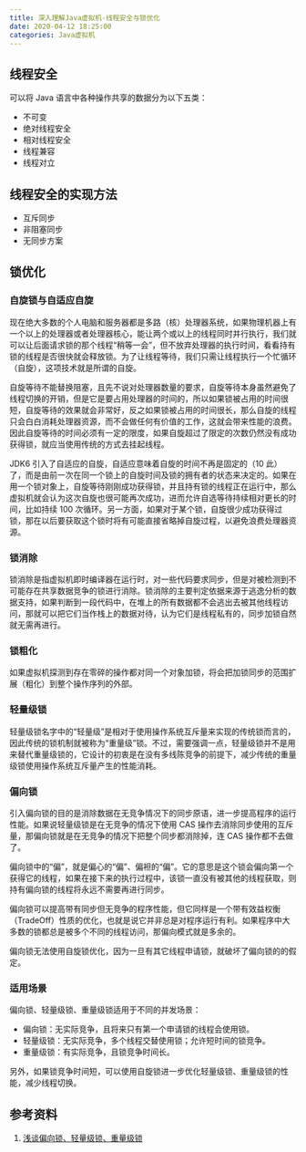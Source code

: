 ```yaml
---
title: 深入理解Java虚拟机-线程安全与锁优化
date: 2020-04-12 18:25:00
categories: Java虚拟机
---
```

## 线程安全
可以将 Java 语言中各种操作共享的数据分为以下五类：
* 不可变
* 绝对线程安全
* 相对线程安全
* 线程兼容
* 线程对立

## 线程安全的实现方法
* 互斥同步
* 非阻塞同步
* 无同步方案

## 锁优化
### 自旋锁与自适应自旋
现在绝大多数的个人电脑和服务器都是多路（核）处理器系统，如果物理机器上有一个以上的处理器或者处理器核心，能让两个或以上的线程同时并行执行，我们就可以让后面请求锁的那个线程“稍等一会”，但不放弃处理器的执行时间，看看持有锁的线程是否很快就会释放锁。为了让线程等待，我们只需让线程执行一个忙循环（自旋），这项技术就是所谓的自旋。

自旋等待不能替换阻塞，且先不说对处理器数量的要求，自旋等待本身虽然避免了线程切换的开销，但是它是要占用处理器的时间的，所以如果锁被占用的时间很短，自旋等待的效果就会非常好，反之如果锁被占用的时间很长，那么自旋的线程只会白白消耗处理器资源，而不会做任何有价值的工作，这就会带来性能的浪费。因此自旋等待的时间必须有一定的限度，如果自旋超过了限定的次数仍然没有成功获得锁，就应当使用传统的方式去挂起线程。

JDK6 引入了自适应的自旋，自适应意味着自旋的时间不再是固定的（10 此）了，而是由前一次在同一个锁上的自旋时间及锁的拥有者的状态来决定的。如果在用一个锁对象上，自旋等待刚刚成功获得锁，并且持有锁的线程正在运行中，那么虚拟机就会认为这次自旋也很可能再次成功，进而允许自选等待持续相对更长的时间，比如持续 100 次循环。另一方面，如果对于某个锁，自旋很少成功获得过锁，那在以后要获取这个锁时将有可能直接省略掉自旋过程，以避免浪费处理器资源。

### 锁消除
锁消除是指虚拟机即时编译器在运行时，对一些代码要求同步，但是对被检测到不可能存在共享数据竞争的锁进行消除。锁消除的主要判定依据来源于逃逸分析的数据支持，如果判断到一段代码中，在堆上的所有数据都不会逃出去被其他线程访问，那就可以把它们当作栈上的数据对待，认为它们是线程私有的，同步加锁自然就无需再进行。

### 锁粗化
如果虚拟机探测到存在零碎的操作都对同一个对象加锁，将会把加锁同步的范围扩展（粗化）到整个操作序列的外部。

### 轻量级锁
轻量级锁名字中的“轻量级”是相对于使用操作系统互斥量来实现的传统锁而言的，因此传统的锁机制就被称为“重量级”锁。不过，需要强调一点，轻量级锁并不是用来替代重量级锁的，它设计的初衷是在没有多线陈竞争的前提下，减少传统的重量级锁使用操作系统互斥量产生的性能消耗。

### 偏向锁
引入偏向锁的目的是消除数据在无竞争情况下的同步原语，进一步提高程序的运行性能。如果说轻量级锁是在无竞争的情况下使用 CAS 操作去消除同步使用的互斥量，那偏向锁就是在无竞争的情况下把整个同步都消除掉，连 CAS 操作都不去做了。

偏向锁中的“偏”，就是偏心的“偏”、偏袒的“偏”。它的意思是这个锁会偏向第一个获得它的线程，如果在接下来的执行过程中，该锁一直没有被其他的线程获取，则持有偏向锁的线程将永远不需要再进行同步。

偏向锁可以提高带有同步但无竞争的程序性能，但它同样是一个带有效益权衡（TradeOff）性质的优化，也就是说它并非总是对程序运行有利。如果程序中大多数的锁都总是被多个不同的线程访问，那偏向模式就是多余的。

偏向锁无法使用自旋锁优化，因为一旦有其它线程申请锁，就破坏了偏向锁的的假定。

### 适用场景
偏向锁、轻量级锁、重量级锁适用于不同的并发场景：
* 偏向锁：无实际竞争，且将来只有第一个申请锁的线程会使用锁。
* 轻量级锁：无实际竞争，多个线程交替使用锁；允许短时间的锁竞争。
* 重量级锁：有实际竞争，且锁竞争时间长。

另外，如果锁竞争时间短，可以使用自旋锁进一步优化轻量级锁、重量级锁的性能，减少线程切换。

## 参考资料
1. [浅谈偏向锁、轻量级锁、重量级锁](https://www.jianshu.com/p/36eedeb3f912)

